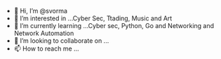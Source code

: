 - 👋 Hi, I’m @svorma
- 👀 I’m interested in ...Cyber Sec, Ttading, Music and Art
- 🌱 I’m currently learning ...Cyber sec, Python, Go and Networking and Network Automation
- 💞️ I’m looking to collaborate on ...
- 📫 How to reach me ...

<!---
svorma/svorma is a ✨ special ✨ repository because its `README.md` (this file) appears on your GitHub profile.
You can click the Preview link to take a look at your changes.
--->
